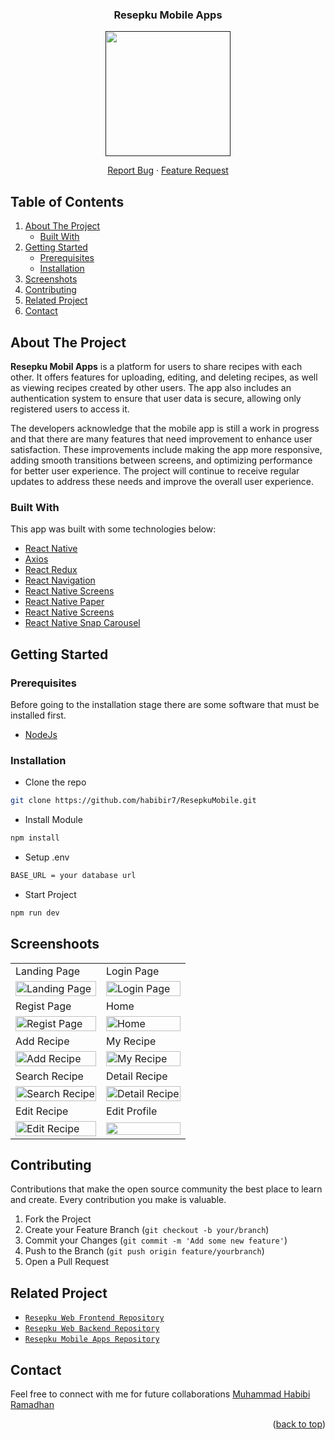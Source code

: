 <div id="top"></div>

<!-- PROJECT LOGO -->

<div align="center">
  <h3 align="center">Resepku Mobile Apps</h3>
  
  <a href="">
    <image align="center" width="200" src='https://res.cloudinary.com/dmcmoswfk/image/upload/v1718435531/Resepku/h05kxj8vsay5hawpbvgz.png' />
  </a>

  <p></p>
  
  <p align="center">
    <a href="https://github.com/habibir7/ResepkuMobile/issues">Report Bug</a>
    ·
    <a href="https://github.com/habibir7/ResepkuMobile/issues">Feature Request</a>
  </p>
</div>

<!-- TABLE OF CONTENTS -->

## Table of Contents

<div>
  <ol>
    <li>
      <a href="#about-the-project">About The Project</a>
      <ul>
        <li><a href="#built-with">Built With</a></li>
      </ul>
    </li>
    <li>
      <a href="#getting-started">Getting Started</a>
      <ul>
        <li><a href="#prerequisites">Prerequisites</a></li>
        <li><a href="#installation">Installation</a></li>
      </ul>
    </li>
    <li><a href="#screenshoots">Screenshots</a></li>
    <li><a href="#contributing">Contributing</a></li>
    <li><a href="#related-project">Related Project</a></li>
    <li><a href="#contact">Contact</a></li>
  </ol>
</div>

## About The Project

**Resepku Mobil Apps** is a platform for users to share recipes with each other. It offers features for uploading, editing, and deleting recipes, as well as viewing recipes created by other users. The app also includes an authentication system to ensure that user data is secure, allowing only registered users to access it.

The developers acknowledge that the mobile app is still a work in progress and that there are many features that need improvement to enhance user satisfaction. These improvements include making the app more responsive, adding smooth transitions between screens, and optimizing performance for better user experience. The project will continue to receive regular updates to address these needs and improve the overall user experience.

### Built With

This app was built with some technologies below:

- [React Native](https://reactnative.dev/)
- [Axios](https://axios-http.com/)
- [React Redux](https://react-redux.js.org/introduction/getting-started)
- [React Navigation](https://reactnavigation.org/docs/getting-started/)
- [React Native Screens](https://www.npmjs.com/package/react-native-screens)
- [React Native Paper](https://reactnativepaper.com/)
- [React Native Screens](https://www.npmjs.com/package/react-native-screens)
- [React Native Snap Carousel](https://www.npmjs.com/package/@types/react-native-snap-carousel)

## Getting Started

### Prerequisites

Before going to the installation stage there are some software that must be installed first.

- [NodeJs](https://nodejs.org/en/download/)

### Installation

- Clone the repo

```sh
git clone https://github.com/habibir7/ResepkuMobile.git

```

- Install Module

```sh
npm install

```

- Setup .env

```sh
BASE_URL = your database url

```

- Start Project

```sh
npm run dev

```

## Screenshoots

<p align="center" display=flex>
    <table>
        <tr>
            <td>Landing Page</td>
            <td>Login Page</td>
        </tr>
        <tr>
            <td><image src="https://res.cloudinary.com/dmcmoswfk/image/upload/v1718438437/ResepkuMobile/vhrzwy0agzjrldyabela.jpg" alt="Landing Page" width=100%></td>
            <td><image src="https://res.cloudinary.com/dmcmoswfk/image/upload/v1718438911/ResepkuMobile/tlushsv74bnigpqnwvrc.jpg" alt="Login Page" width=100%/></td>
        </tr>
        <tr>
            <td>Regist Page</td>
            <td>Home</td>
        </tr>
        <tr>
            <td><image src="https://res.cloudinary.com/dmcmoswfk/image/upload/v1718438415/ResepkuMobile/ybwwyrbjdntndiiveacj.jpg" alt="Regist Page" width=100%></td>
            <td><image src="https://res.cloudinary.com/dmcmoswfk/image/upload/v1718438437/ResepkuMobile/vhrzwy0agzjrldyabela.jpg" alt="Home" width=100%/></td>
        </tr>
        <tr>
            <td>Add Recipe</td>
            <td>My Recipe</td>
        </tr>
        <tr>
            <td><image src="https://res.cloudinary.com/dmcmoswfk/image/upload/v1718439013/ResepkuMobile/ulr7cvuqy3lu2rvw1hnh.jpg" alt="Add Recipe" width=100%></td>
            <td><image src="https://res.cloudinary.com/dmcmoswfk/image/upload/v1718438410/ResepkuMobile/d4doj1fwccja49ednjqd.jpg" alt="My Recipe" width=100%/></td>
        </tr>
        <tr>
            <td>Search Recipe</td>
            <td>Detail Recipe</td>
        </tr>
        <tr>
            <td><image src="https://res.cloudinary.com/dmcmoswfk/image/upload/v1718438421/ResepkuMobile/witiqnabtevmieek8jaf.jpg" alt="Search Recipe" width=100%></td>
            <td><image src="https://res.cloudinary.com/dmcmoswfk/image/upload/v1718438417/ResepkuMobile/bzlw1eilewhdm6wzi5xn.jpg" alt="Detail Recipe" width=100%/></td>
        </tr>
        <tr>
            <td>Edit Recipe</td>
            <td>Edit Profile</td>
        </tr>
        <tr>
            <td><image src="https://res.cloudinary.com/dmcmoswfk/image/upload/v1718438412/ResepkuMobile/bexp9f9pwdvzaebwbdub.jpg" alt="Edit Recipe" width=100%></td>
            <td><image src="https://res.cloudinary.com/dmcmoswfk/image/upload/v1718438420/ResepkuMobile/ftvmjvuqcccz8fs7ke31.jpg" width=100%/></td>
        </tr>
    </table>  
</p>

## Contributing

Contributions that make the open source community the best place to learn and create. Every contribution you make is valuable.

1. Fork the Project
2. Create your Feature Branch (`git checkout -b your/branch`)
3. Commit your Changes (`git commit -m 'Add some new feature'`)
4. Push to the Branch (`git push origin feature/yourbranch`)
5. Open a Pull Request

## Related Project

- [`Resepku Web Frontend Repository`](https://fe-resepku.vercel.app/)
- [`Resepku Web Backend Repository`](https://resepku-rouge.vercel.app/)
- [`Resepku Mobile Apps Repository`](https://github.com/habibir7/ResepkuMobile)

## Contact

Feel free to connect with me for future collaborations [Muhammad Habibi Ramadhan](https://github.com/habibir7)

<p align="right">(<a href="#top">back to top</a>)</p>
